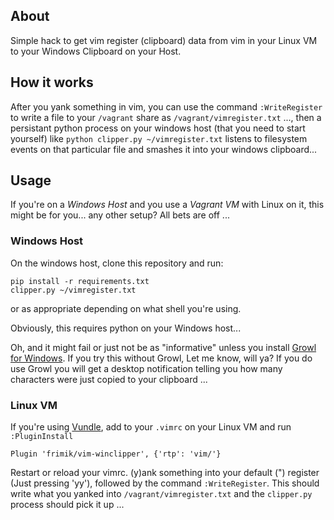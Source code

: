 ## About

Simple hack to get vim register (clipboard) data from vim in your Linux VM to your Windows Clipboard on your Host.

## How it works

After you yank something in vim, you can use the command `:WriteRegister` to write a file to your `/vagrant` share as `/vagrant/vimregister.txt` ..., then a persistant python process on your windows host (that you need to start yourself) like `python clipper.py ~/vimregister.txt` listens to filesystem events on that particular file and smashes it into your windows clipboard...

## Usage

If you're on a *Windows Host* and you use a *Vagrant VM* with Linux on it, this might be for you... any other setup? All bets are off ...

### Windows Host

On the windows host, clone this repository and run:

    pip install -r requirements.txt
    clipper.py ~/vimregister.txt
    
or as appropriate depending on what shell you're using.

Obviously, this requires python on your Windows host...

Oh, and it might fail or just not be as "informative" unless you install [Growl for Windows](http://www.growlforwindows.com/gfw/). If you try this without Growl, Let me know, will ya?
If you do use Growl you will get a desktop notification telling you how many characters were just copied to your clipboard ...

### Linux VM

If you're using [Vundle](https://github.com/gmarik/Vundle.vim), add to your `.vimrc` on your Linux VM and run `:PluginInstall`

    Plugin 'frimik/vim-winclipper', {'rtp': 'vim/'}

Restart or reload your vimrc. (y)ank something into your default (") register (Just pressing 'yy'), followed by the command `:WriteRegister`. This should write what you yanked into `/vagrant/vimregister.txt` and the `clipper.py` process should pick it up ...

